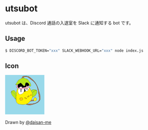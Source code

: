 # utsubot

utsubot は、Discord 通話の入退室を Slack に通知する bot です。

## Usage

```bash
$ DISCORD_BOT_TOKEN="xxx" SLACK_WEBHOOK_URL="xxx" node index.js
```

## Icon

<p>
  <img src="icon.png" width="128" height="128" alt="icon">
</p>

Drawn by [@daisan-me](https://github.com/daisan-me)
